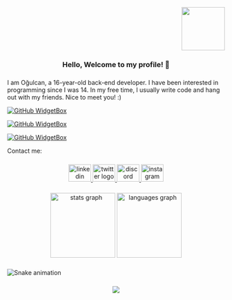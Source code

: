 <div align="right">
  <img height="100" src="https://i.imgflip.com/65efzo.gif"  />
</div>

###

<h3 align="center">Hello, Welcome to my profile! 👋</h3>

###

<p align="left"></p>

###

<p align="left">I am Oğulcan, a 16-year-old back-end developer. I have been interested in programming since I was 14. In my free time, I usually write code and hang out with my friends. Nice to meet you! :)</p>




[![GitHub WidgetBox](https://github-widgetbox.vercel.app/api/skills?languages=js,ts,python,go,bash,json&theme=darkmode&includeNames=true)](https://github.com/ogulcan-dev)

[![GitHub WidgetBox](https://github-widgetbox.vercel.app/api/skills?frameworks=nuxt,next,django,express&theme=darkmode&includeNames=true)](https://github.com/ogulcan-dev)

[![GitHub WidgetBox](https://github-widgetbox.vercel.app/api/skills?tools=git,docker,npm,yarn,firebase,mongodb,vercel,nodejs,heroku,aws,mysql,vscode,ubuntu,windows&theme=darkmode&includeNames=true)](https://github.com/ogulcan-dev)




<p align="left">Contact me:</p>

###

<div align="center">
  <a href="https://www.linkedin.com/in/o%C4%9Fulcan%C3%B6/" target="_blank">
    <img src="https://raw.githubusercontent.com/maurodesouza/profile-readme-generator/master/src/assets/icons/social/linkedin/default.svg" width="52" height="40" alt="linkedin logo"  />
  </a>
  <a href="https://twitter.com/ogulcanztrk1" target="_blank">
    <img src="https://raw.githubusercontent.com/maurodesouza/profile-readme-generator/master/src/assets/icons/social/twitter/default.svg" width="52" height="40" alt="twitter logo"  />
  </a>
  <a href="https://discord.com/users/1047222762638422137" target="_blank">
    <img src="https://raw.githubusercontent.com/maurodesouza/profile-readme-generator/master/src/assets/icons/social/discord/default.svg" width="52" height="40" alt="discord logo"  />
  </a>
  <a href="https://instagram.com/ogulcanztrk" target="_blank">
    <img src="https://raw.githubusercontent.com/maurodesouza/profile-readme-generator/master/src/assets/icons/social/instagram/default.svg" width="52" height="40" alt="instagram logo"  />
  </a>
</div>

###

<p align="left"></p>

###

<div align="center">
  <img src="https://github-readme-stats.vercel.app/api?hide_title=false&hide_rank=false&show_icons=true&include_all_commits=true&count_private=true&disable_animations=false&theme=vue-dark&locale=en&hide_border=false&username=ogulcan-dev" height="150" alt="stats graph"  />
  <img src="https://github-readme-stats.vercel.app/api/top-langs?locale=en&hide_title=false&layout=compact&card_width=320&langs_count=5&theme=vue-dark&hide_border=false&username=ogulcan-dev" height="150" alt="languages graph"  />
</div>

###

<p align="left"></p>

###

<img src="https://github.com/ogulcan-dev/ogulcan-dev/blob/output/snake.svg" alt="Snake animation" />

###

<p align="left"></p>

###

<div align="center">
  <img src="https://profile-counter.glitch.me/ogulcan-dev/count.svg?"  />
</div>

###
